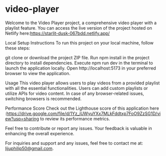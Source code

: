 
# video-player

Welcome to the Video Player project, a comprehensive video player with a playlist feature. You can access the live version of the project hosted on Netlify here:https://starlit-dusk-067bdd.netlify.app/


Local Setup Instructions
To run this project on your local machine, follow these steps:

 git clone or download the project ZIP file.
Run npm install in the project directory to install dependencies.
Execute npm run dev in the terminal to launch the application locally.
Open http://localhost:5173 in your preferred browser to view the application.


Usage
This video player allows users to play videos from a provided playlist with all the essential functionalities. Users can add custom playlists or utilize APIs for video content. In case of any browser-related issues, switching browsers is recommended.


Performance Score
Check out the Lighthouse score of this application here :https://drive.google.com/file/d/1Yz_iUWyuYXx7MLkFddtxp7FoO9ZzSG1D/view?usp=sharing 
 to review its performance metrics.

Feel free to contribute or report any issues. Your feedback is valuable in enhancing the overall experience.

For inquiries and support and any issues, feel free to contact me at: lijuphilip50@gmail.com. 

